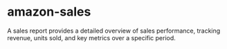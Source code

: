 # amazon-sales
A sales report provides a detailed overview of sales performance, tracking revenue, units sold, and key metrics over a specific period.
